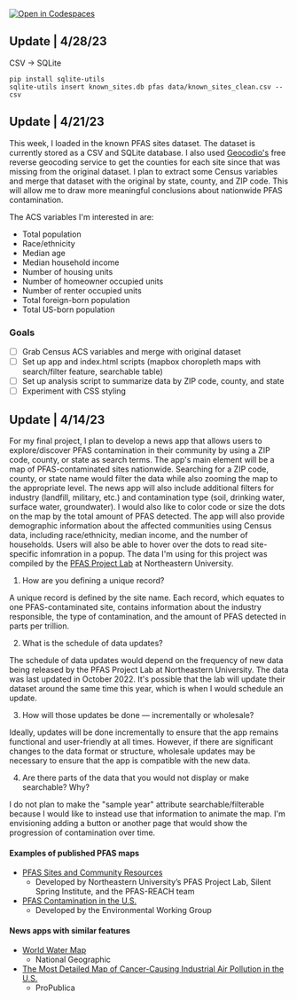 [![Open in Codespaces](https://classroom.github.com/assets/launch-codespace-7f7980b617ed060a017424585567c406b6ee15c891e84e1186181d67ecf80aa0.svg)](https://classroom.github.com/open-in-codespaces?assignment_repo_id=10863207)

## Update | 4/28/23

CSV → SQLite
``` 
pip install sqlite-utils
sqlite-utils insert known_sites.db pfas data/known_sites_clean.csv --csv
``` 

## Update | 4/21/23

This week, I loaded in the known PFAS sites dataset. The dataset is currently stored as a CSV and SQLite database. I also used [Geocodio's](https://www.geocod.io/) free reverse geocoding service to get the counties for each site since that was missing from the original dataset. I plan to extract some Census variables and merge that dataset with the original by state, county, and ZIP code. This will allow me to draw more meaningful conclusions about nationwide PFAS contamination.

The ACS variables I'm interested in are: 
* Total population
* Race/ethnicity
* Median age
* Median household income
* Number of housing units
* Number of homeowner occupied units
* Number of renter occupied units
* Total foreign-born population
* Total US-born population

### Goals

- [ ] Grab Census ACS variables and merge with original dataset
- [ ] Set up app and index.html scripts (mapbox choropleth maps with search/filter feature, searchable table)
- [ ] Set up analysis script to summarize data by ZIP code, county, and state
- [ ] Experiment with CSS styling

## Update | 4/14/23
For my final project, I plan to develop a news app that allows users to explore/discover PFAS contamination in their community by using a ZIP code, county, or state as search terms. The app's main element will be a map of PFAS-contaminated sites nationwide. Searching for a ZIP code, county, or state name would filter the data while also zooming the map to the appropriate level. The news app will also include additional filters for industry (landfill, military, etc.) and contamination type (soil, drinking water, surface water, groundwater). I would also like to color code or size the dots on the map by the total amount of PFAS detected. The app will also provide demographic information about the affected communities using Census data, including race/ethnicity, median income, and the number of households. Users will also be able to hover over the dots to read site-specific infomration in a popup. The data I'm using for this project was compiled by the [PFAS Project Lab](https://docs.google.com/spreadsheets/d/10y4u1KG6gegnw3zoTUTbXxQiEqitU1ufPlGvGiETtcg/edit#gid=682068550) at Northeastern University. 

1. How are you defining a unique record?

A unique record is defined by the site name. Each record, which equates to one PFAS-contaminated site, contains information about the industry responsible, the type of contamination, and the amount of PFAS detected in parts per trillion.

2. What is the schedule of data updates?

The schedule of data updates would depend on the frequency of new data being released by the PFAS Project Lab at Northeastern University. The data was last updated in October 2022. It's possible that the lab will update their dataset around the same time this year, which is when I would schedule an update.

3. How will those updates be done –– incrementally or wholesale?

Ideally, updates will be done incrementally to ensure that the app remains functional and user-friendly at all times. However, if there are significant changes to the data format or structure, wholesale updates may be necessary to ensure that the app is compatible with the new data.

4. Are there parts of the data that you would not display or make searchable? Why?

I do not plan to make the "sample year" attribute searchable/filterable because I would like to instead use that information to animate the map. I'm envisioning adding a button or another page that would show the progression of contamination over time.

#### Examples of published PFAS maps
* [PFAS Sites and Community Resources](https://experience.arcgis.com/experience/12412ab41b3141598e0bb48523a7c940/page/Page-1/?data_id=dataSource_21-18203d2ab1c-layer-8%3A23&views=Known-Contamination%2CAbout-Key-Abbreviations)
  * Developed by Northeastern University’s PFAS Project Lab, Silent Spring Institute, and the PFAS-REACH team
* [PFAS Contamination in the U.S.](https://www.ewg.org/interactive-maps/pfas_contamination/map/)
  * Developed by the Environmental Working Group

#### News apps with similar features
* [World Water Map](https://worldwatermap.nationalgeographic.org/)
  * National Geographic
* [The Most Detailed Map of Cancer-Causing Industrial Air Pollution in the U.S.](https://projects.propublica.org/toxmap/)
  * ProPublica
